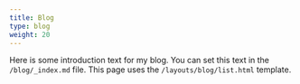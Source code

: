 ```yaml
---
title: Blog
type: blog
weight: 20
---
```


Here is some introduction text for my blog. You can set this text in the `/blog/_index.md` file. This page uses the `/layouts/blog/list.html` template.
